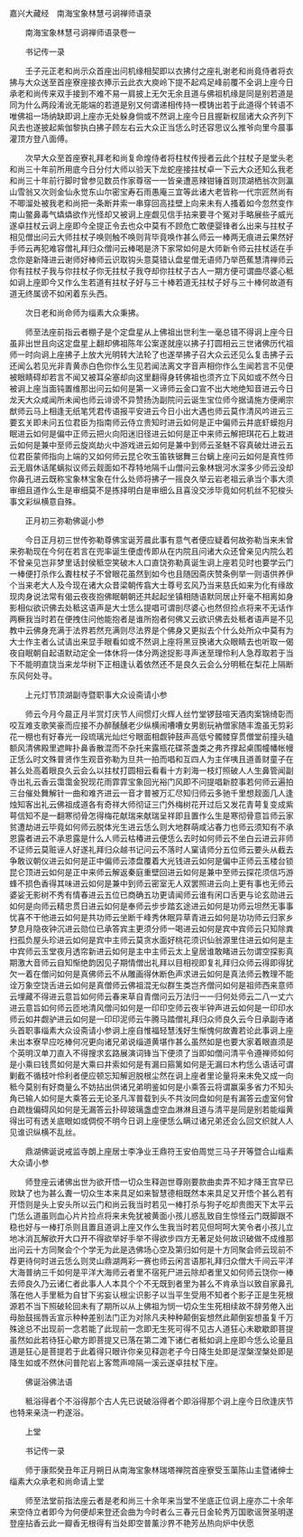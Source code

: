 <!-- { "loadSidebar": true } -->
嘉兴大藏经　南海宝象林慧弓诇禅师语录


　　南海宝象林慧弓诇禅师语录卷一

　　书记传一录

　　壬子元正老和尚示众首座出问机缘相契即以衣拂付之座礼谢老和尚竟侍者将衣拂与大众送至首座寮座接衣捧示云此衣大庾岭下提不起鸡足峰前覆不全诇上座今日承老和尚传来双手接到不难不易一肩披上无欠无余且道与佛祖机缘是同是别若道是同为什么两段淆讹无能端的若道是别又何谓递相传持一模铸出若于此道得个转语不唯佛祖一场纳缺即诇上座亦无处躲身倘或不然诇上座今日且握新权屈诸大众齐列下风去也遂披起紫伽黎执白拂子顾左右云大众正当恁么时还容思议么推爷向里今晨事灌顶方登八面傅。

　　次早大众至首座寮礼拜老和尚复命煌侍者将柱杖传授者云此个拄杖子是堂头老和尚三十年前所用底今日分付大师以验天下龙蛇座接拄杖卓一下云大众还知么我老和尚三十年前行脚时曾参见数员作家尊宿一一皆亲遭恶辣钳锤首则顶湖栖翁次则瀛山雪翁又次则金仙永觉东山尔密宝寿石雨愚庵三宜等此诸大老皆称一代宗匠然尚有不唧溜处被我老和尚把一条断井索一串穿回高挂壁上向来未有人搔着如今忽然变作南山鳖鼻毒气爞爞欲作光怪却又被诇上座觑见信手拈来要寻个冤对手略展些子威光遂卓拄杖云诇上座即今全提正令去也众中莫有不顾危亡敢便婴锋者么出来与拄杖子相见僧出问云大师拄杖子唤则触不唤则背毕竟唤作甚么师云一棒两无痕进云果然好手师云再犯难容僧礼拜归众僧问云棒喝是济下家常如何是大师新令师云拄杖适在手念你是新降进云谢师好棒师云识取钩头意莫错认盘星僧无语师乃举芭蕉慧清禅师云你有拄杖子我与你拄杖子你无拄杖子我夺却你拄杖子古人一期方便可谓曲尽婆心秪如诇上座即今又作么生若道有拄杖子好与三十棒若道无拄杖子好与三十棒何故道有道无终属谤不如闲着东头西。

　　次日老和尚命师为缁素大众秉拂。

　　师至法座前指云者棚子是个定盘星从上佛祖出世利生一毫总错不得诇上座今日虽非出世且向这定盘星上翻却佛祖陈年公案遂就座以拂子打圆相云三世诸佛历代祖师一时向诇上座拂子上放大光明转大法轮了也遂举拂子召大众云还见么复击拂子云还闻么若见光非青黄赤白色你作么生见若闻法离文字音声相你作么生闻若言不见便被眼睛碍却若言不闻又被耳朵塞却向这里翻得身转佛祖也须齐立下风如或不然今日被诇上座当面钝置维那出问云如何是第一义谛师云金口宣不出大地绝知音进云今日龙天大众咸闻所未闻也师云诽谤不异赞扬沩副院问云诞生宝位师今据请施方便阐宗猷师云马上相逢无纸笔凭君传语报平安进云今日小出大遇也师云莫作清风吟进云三要玄关即未问五位君臣为指南师云侍立贵知时进云如何是正中偏师云井底虾蟆抱月眠进云如何是偏中正师云把火向阳迷旧径进云如何是正中来师云解把琪花石上栽进云如何是兼中至师云旋岚劫火中游戏进云如何是兼中到师云圣魅不容真破灶进云五位君臣蒙师指向上端的又如何师云昆仑吹玉笛铁锯舞三台螭上座问云如何是真性师云无眉休话尾螭拟议师云觌面如不荐特地隔千山僧问云象林银河水深多少师云没却你鼻孔进云既称宝象林宝象在什么处师将拂子一摇良久举云岩老祖云承当个事大须审细且道作么生是审细莫不是拣择明白是审细么且喜没交涉毕竟如何机丝不犯梭头事文彩纵横意自殊。

　　正月初三弥勒佛诞小参

　　今日正月初三世传弥勒尊佛宝诞芳晨此事有意气者便应疑着何故弥勒当来未曾来弥勒现在今何在若言在兜率诞生便虚传即从在内院且问诸大众还曾亲见内院么若不曾亲见岂非梦里话封侯秪空笑破木人口直饶弥勒真诞生诇上座若见时也要学云门一棒便打杀作么聻柱杖子不曾眼花虽然到如今也且随因斋庆赞条例举一则语供养伊个当来老大人及今现在诸大众昔梁朝传翕大士尊号玄风乃当来慈氏如来为化有缘故现肉身说法常有偈云夜夜抱佛眠朝朝还共起起坐镇相随语默同居止歼毫不相离如身影相似欲识佛去处秪这语声是大士恁么提唱可谓剖尽婆心也然但捡点将来不无话作两橛我当时若在便拽住问他能抱者是谁所抱者何佛又云欲识佛去处秪者语声是不见教中云佛身充满于法界若然充满则尽法界是个佛身又更拟去个什么处所众中莫有为大士作主者么试请出来显手眼看如或不然诇上座将黑豆换诸大众眼睛去也听取一偈夜自眠朝自起语默动定全一体休将一体分两途捉影寻声迷至理伶利人急荐取若于当下不能明直饶当来龙华树下正相逢认着依然还不是良久云会么分明秪在梨花上隔断东风何处寻。

　　上元灯节顶湖副寺暨职事大众设斋请小参

　　师云今月今晨正月半赏灯庆节人间惯灯火辉人丝竹堂锣鼓喧天酒肉案锦绮彰而咬互难支歌笑豪而应接不办醉醺醺老少纵横闹嘈嘈女男剧玩衲僧家随丰澹虽无剪彩花一棚也有好春光一段琉璃光灿烂兮眼面相觑钟鼓声高低兮髑髅穿贯僧堂前撞头磕额风清佛殿里遮眸扑鼻香散混而不杂托来露瓶花碟茶盏类之弗齐撑起桌围幢幡帐幔正恁么时文殊普贤作生观音弥勒为旦共一拍而唱和互四人为主伴咦且道善财童子在甚么处高着眼良久云会么以拄杖打圆相云看看十方刹海一枝灯照破人人生鼻管闻副寺出礼云香云霭霭金猊现花雨霏霏宝象回光裕门风即不问提唱新腔事若何师云遍拍三台催处舞解针一曲和难齐进云一音才普被万汇尽知归师云多驰千里想觌面几人逢烛知客出礼云佛祖成道各有奇祥大师彻证三门外梅树花开过后又发花青萼复变成紫萼信知不是一翻寒彻骨怎得梅花献瑞来献瑞呈祥即且置作么生是寒彻骨意旨师云家贫遭劫进云毕竟如何师云脱体光生进云恁么则大地群萌咸沾春力也师云须知有不承恩露者进云不承恩露是什么人师云枯椿进云便恁么去时如何师云不坐白云进云非师不证师云莫赃诬人好遂礼拜归众越书记问云不落时人窠请师分五位师云要头从截去争敢议朝仪进云如何是正中偏师云漆盘覆着大光钱进云如何是偏中正师云玉楼台锁昆仑顶进云如何是正中来师云解返秦庭重壁回进云如何是兼中至师云探花须信巧游蜂不损色香得其味进云如何是兼中到师云密室无人双罢照进云向上更有事也无师云婆娑无影树不秀有情春进云五位已商确五功更请闻师云谁有闲口舌更与论玄勋进云如何是向师云精忠贯日进云如何是奉师云步步踏玄途进云如何是功师云坦然无事事忧喜不干他进云如何是共功师云坐断千峰秀休眠异草青进云如何是功功师云归家乡梦息月隐夜钟沉进云勋位已承答宾主更须分师一喝进云如何是宾中宾师云只知除粪扫孤负屋头珍进云如何是宾中主师云莫贪水面好桃花须识仙翁源里住进云如何是主中宾师云玉堂夜月透帘新进云如何是主中主师云太上皇居谁敢睹进云勿谓空探影真期激大音师云自知惭绝韵因见子期情僧出礼拜以目相视即复礼拜归众师云得即得犹欠一着在僧问如何是真佛师云不从雕画得休断色声求进云如何是真法师云教理不能诠万象空饶舌进云如何是真僧师云佛祖混无似群生类岂齐僧问如何是祖师西来意师云埋藏不得进云意旨如何师云春来草自青僧问云万法归一一归何处师云二八一丈六进云意旨如何师云匝地清风僧问如何是一印印空师云夜半钟声进云如何是一印印水师云如井觑驴进云如何是一印印泥师云牛腾马踏僧礼拜归众师良久云今日承副寺诸头首职事缁素大众设斋请小参诇上座自惟福轻慧浅好生惭愧何故聻若论此事诇上座未出本寮早应吃棒何况更向诸兄弟说缁道黄堪作甚么虽然如是也要大家着眼直须是个英明汉单刀直入不得搜求玄路展演词锋当下便须了当即如僧问清平令遵禅师如何是小乘曰钱贯如何是大乘曰井索如何是有漏曰箍篱如何是无漏曰木杓恁么语话可谓剿截不循枝叶伶利者便应顿忘知解迥脱根尘然在诇上座者里论量将来未免又成一向秪今莫别有好商量么不妨拈出供诸兄弟明鉴如何是小乘答云将谓赢渠多省力不知头角已输人如何是大乘答云无论圣凡浑普载到头不共汝同盘如何是有漏答云虚室何曾白疏栊偏碍风如何是无漏答云扑碎玻璃盏虚空血淋淋且道与清平是同是别若能缁黄得出可有透关底眼如或倜傥不明今日诇上座便恁么瞒过诸兄弟还会么回文织就人人见谁识纵横不乱丝。

　　鼎湖佛诞说戒监寺朗上座居士李净业王鼎符王安伯周觉三马子开等暨合山缁素大众请小参

　　师登座云诸佛出世为欲开悟一切众生释迦世尊刚要款曲卖弄不知才降王宫早已败缺了也为甚么聻一切众生本来具足如来智慧德相既然本来具足又开悟个甚么若有开悟则是头上安头所以云门和尚云我当时若见一棒打杀与狗子吃却贵图天下太平云门恁么道虽则血心片片捡点将来未免犹被黄面小孩儿惑乱致自生惊怪云门既脚跟不稳也好与一棒打杀则且置且道诇上座又作么生我当时若见但呵呵大笑令者小孩儿立地冰消瓦解欲开大口开不得欲举好手举不得欲步四方无著足处何故识破做不成维那出问云十方同聚会个个学无为此是选佛场心空及第归如何是十方同聚会师云现前不荐更待何时进云恁么则灵山鼎湖两彩一赛也师云闲言语那礼拜归众僧大千间云平洋大海普纳三千如何是平洋大海师云者里不宿死尸进云除却者里又如何师云饶你一棒去师良久乃云诸仁者此事人人本具个个不无既到者里为甚么不肯承当以致自家鼻孔落在他人手里秪为自甘下劣妄认根尘识影子以当平生受用不知者个影子正是生死根源若不当下照破轮回未有了期所以从上佛祖为悯一切众生生死相续故不辞劳倦入出母胎鼓摇唇舌宣示种种差别法门正为对除凡夫种种颠倒妄想然此颠倒妄想虽复千万殊途总不出现前一念若能了此现前一念即无生死可得不见古人道狂心未歇歇即菩提虽然如此若待狂心歇方即菩提又已落在第二滩下诸仁者秪如诇上座即今恁么论量且道是狂心是菩提若于此着得只眼许你亲见释迦老子今日降生处即是涅槃涅槃处即是降生如或不然休问普陀岩上客莺声啼隔一溪云遂卓拄杖下座。

　　佛诞浴佛法语

　　秪浴得者个不浴得那个古人先已说破浴得者个即浴得那个诇上座今日欣逢庆节也特来亲浇一杓遂浴。

　　上堂

　　书记传一录

　　师于康熙癸丑年正月朔日从南海宝象林瑞塔禅院首座寮受玉蕖陈山主暨诸绅士缁素大众承老和尚命请上堂

　　师至法堂前指法座云者是老和尚三十余年来当堂不坐底正位诇上座亦二十余年来空侍立者即今为何便却来登还会曲为今时者么三春元日金轮秀万国歌谣贺圣明遂登座拈香云此一瓣香无根得有当处即空普薰沙界不艳芳丛热向炉中伏愿
